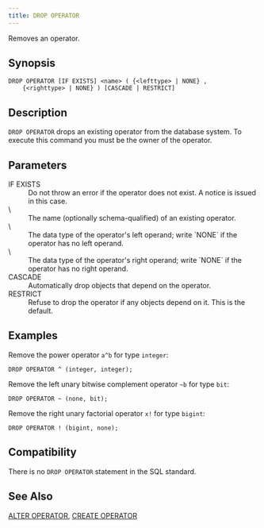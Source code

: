 ```yaml
---
title: DROP OPERATOR
---
```


<!--
Licensed to the Apache Software Foundation (ASF) under one
or more contributor license agreements.  See the NOTICE file
distributed with this work for additional information
regarding copyright ownership.  The ASF licenses this file
to you under the Apache License, Version 2.0 (the
"License"); you may not use this file except in compliance
with the License.  You may obtain a copy of the License at

  http://www.apache.org/licenses/LICENSE-2.0

Unless required by applicable law or agreed to in writing,
software distributed under the License is distributed on an
"AS IS" BASIS, WITHOUT WARRANTIES OR CONDITIONS OF ANY
KIND, either express or implied.  See the License for the
specific language governing permissions and limitations
under the License.
-->

Removes an operator.

## Synopsis<a id="topic1__section2"></a>

``` pre
DROP OPERATOR [IF EXISTS] <name> ( {<lefttype> | NONE} , 
    {<righttype> | NONE} ) [CASCADE | RESTRICT]
```

## Description<a id="topic1__section3"></a>

`DROP OPERATOR` drops an existing operator from the database system. To execute this command you must be the owner of the operator.

## Parameters<a id="topic1__section4"></a>

<dt>IF EXISTS  </dt>
<dd>Do not throw an error if the operator does not exist. A notice is issued in this case.</dd>

<dt>\<name\>   </dt>
<dd>The name (optionally schema-qualified) of an existing operator.</dd>

<dt>\<lefttype\>  </dt>
<dd>The data type of the operator's left operand; write `NONE` if the operator has no left operand.</dd>

<dt>\<righttype\> </dt>
<dd>The data type of the operator's right operand; write `NONE` if the operator has no right operand.</dd>

<dt>CASCADE  </dt>
<dd>Automatically drop objects that depend on the operator.</dd>

<dt>RESTRICT  </dt>
<dd>Refuse to drop the operator if any objects depend on it. This is the default.</dd>

## Examples<a id="topic1__section5"></a>

Remove the power operator `a^b` for type `integer`:

``` pre
DROP OPERATOR ^ (integer, integer);
```

Remove the left unary bitwise complement operator `~b` for type `bit`:

``` pre
DROP OPERATOR ~ (none, bit);
```

Remove the right unary factorial operator `x!` for type `bigint`:

``` pre
DROP OPERATOR ! (bigint, none);
```

## Compatibility<a id="topic1__section6"></a>

There is no `DROP OPERATOR` statement in the SQL standard.

## See Also<a id="topic1__section7"></a>

[ALTER OPERATOR](ALTER-OPERATOR.html), [CREATE OPERATOR](CREATE-OPERATOR/index.html)

